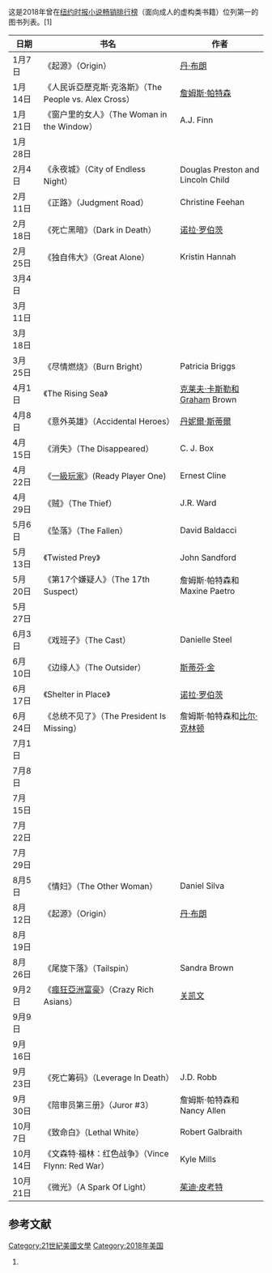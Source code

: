 这是2018年曾在[纽约时报小说畅销排行榜](../Page/紐約時報暢銷書榜.md "wikilink")（面向成人的虚构类书籍）位列第一的图书列表。\[1\]

| 日期     | 书名                                                                 | 作者                                                    |
| ------ | ------------------------------------------------------------------ | ----------------------------------------------------- |
| 1月7日   | 《起源》（Origin）                                                       | [丹·布朗](../Page/丹·布朗.md "wikilink")                    |
| 1月14日  | 《人民诉亞歷克斯·克洛斯》（The People vs. Alex Cross）                           | [詹姆斯·帕特森](../Page/詹姆斯·帕特森.md "wikilink")              |
| 1月21日  | 《窗户里的女人》（The Woman in the Window）                                  | A.J. Finn                                             |
| 1月28日  |                                                                    |                                                       |
| 2月4日   | 《永夜城》（City of Endless Night）                                       | Douglas Preston and Lincoln Child                     |
| 2月11日  | 《正路》（Judgment Road）                                                | Christine Feehan                                      |
| 2月18日  | 《死亡黑暗》（Dark in Death）                                              | [诺拉·罗伯茨](../Page/诺拉·罗伯茨.md "wikilink")                |
| 2月25日  | 《独自伟大》（Great Alone）                                                | Kristin Hannah                                        |
| 3月4日   |                                                                    |                                                       |
| 3月11日  |                                                                    |                                                       |
| 3月18日  |                                                                    |                                                       |
| 3月25日  | 《尽情燃烧》（Burn Bright）                                                | Patricia Briggs                                       |
| 4月1日   | 《The Rising Sea》                                                   | [克莱夫·卡斯勒和Graham](../Page/克莱夫·卡斯勒.md "wikilink") Brown |
| 4月8日   | 《意外英雄》（Accidental Heroes）                                          | [丹妮爾·斯蒂爾](../Page/丹妮爾·斯蒂爾.md "wikilink")              |
| 4月15日  | 《消失》（The Disappeared）                                              | C. J. Box                                             |
| 4月22日  | 《[一級玩家](../Page/一級玩家.md "wikilink")》(Ready Player One)             | Ernest Cline                                          |
| 4月29日  | 《贼》（The Thief）                                                     | J.R. Ward                                             |
| 5月6日   | 《坠落》（The Fallen）                                                   | David Baldacci                                        |
| 5月13日  | 《Twisted Prey》                                                     | John Sandford                                         |
| 5月20日  | 《第17个嫌疑人》（The 17th Suspect）                                        | 詹姆斯·帕特森和 Maxine Paetro                                |
| 5月27日  |                                                                    |                                                       |
| 6月3日   | 《戏班子》（The Cast）                                                    | Danielle Steel                                        |
| 6月10日  | 《边缘人》（The Outsider）                                                | [斯蒂芬·金](../Page/斯蒂芬·金.md "wikilink")                  |
| 6月17日  | 《Shelter in Place》                                                 | [诺拉·罗伯茨](../Page/诺拉·罗伯茨.md "wikilink")                |
| 6月24日  | 《总统不见了》（The President Is Missing）                                  | 詹姆斯·帕特森和[比尔·克林顿](../Page/比尔·克林顿.md "wikilink")        |
| 7月1日   |                                                                    |                                                       |
| 7月8日   |                                                                    |                                                       |
| 7月15日  |                                                                    |                                                       |
| 7月22日  |                                                                    |                                                       |
| 7月29日  |                                                                    |                                                       |
| 8月5日   | 《情妇》（The Other Woman）                                              | Daniel Silva                                          |
| 8月12日  | 《起源》（Origin）                                                       | [丹·布朗](../Page/丹·布朗.md "wikilink")                    |
| 8月19日  |                                                                    |                                                       |
| 8月26日  | 《尾旋下落》（Tailspin）                                                   | Sandra Brown                                          |
| 9月2日   | 《[瘋狂亞洲富豪](../Page/瘋狂亞洲富豪_\(小說\).md "wikilink")》（Crazy Rich Asians） | [关凯文](../Page/关凯文.md "wikilink")                      |
| 9月9日   |                                                                    |                                                       |
| 9月16日  |                                                                    |                                                       |
| 9月23日  | 《死亡筹码》（Leverage In Death）                                          | J.D. Robb                                             |
| 9月30日  | 《陪审员第三册》（Juror \#3）                                                | 詹姆斯·帕特森和 Nancy Allen                                  |
| 10月7日  | 《致命白》（Lethal White）                                                | Robert Galbraith                                      |
| 10月14日 | 《文森特·福林：红色战争》（Vince Flynn: Red War）                                | Kyle Mills                                            |
| 10月21日 | 《微光》（A Spark Of Light）                                             | [茱迪·皮考特](../Page/茱迪·皮考特.md "wikilink")                |

## 参考文献

[Category:21世紀美國文學](https://zh.wikipedia.org/wiki/Category:21世紀美國文學 "wikilink")
[Category:2018年美国](https://zh.wikipedia.org/wiki/Category:2018年美国 "wikilink")

1.